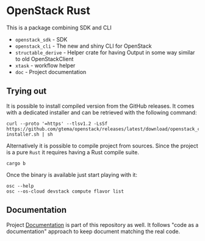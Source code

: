 # OpenStack Rust

This is a package combining SDK and CLI

- `openstack_sdk` - SDK
- `openstack_cli` - The new and shiny CLI for OpenStack
- `structable_derive` - Helper crate for having Output in some way similar to
  old OpenStackClient
- `xtask` - workflow helper
- `doc` - Project documentation

## Trying out

It is possible to install compiled version from the GitHub releases. It comes
with a dedicated installer and can be retrieved with the following command:

```console
curl --proto '=https' --tlsv1.2 -LsSf https://github.com/gtema/openstack/releases/latest/download/openstack_cli-installer.sh | sh
```

Alternatively it is possible to compile project from sources. Since the project
is a pure `Rust` it requires having a Rust compile suite.

```console
cargo b
```

Once the binary is available just start playing with it:

```console
osc --help
osc --os-cloud devstack compute flavor list
```

## Documentation

Project [Documentation](https://gtema.github.io/openstack) is part of this
repository as well. It follows "code as a documentation" approach to keep
document matching the real code.
